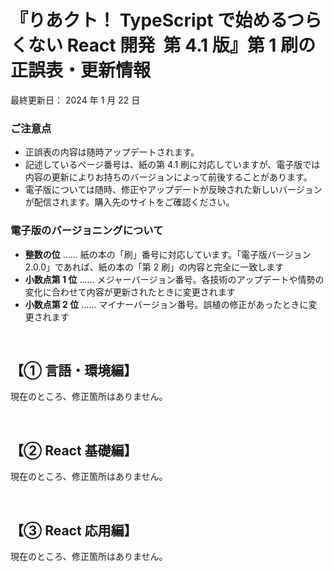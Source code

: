<!-- markdownlint-disable MD010 MD029 MD032 -->

# 『りあクト！ TypeScript で始めるつらくない React 開発 &nbsp;第 4.1 版』第 1 刷の正誤表・更新情報

最終更新日： 2024 年 1 月 22 日

### ご注意点

- 正誤表の内容は随時アップデートされます。
- 記述しているページ番号は、紙の第 4.1 刷に対応していますが、電子版では内容の更新によりお持ちのバージョンによって前後することがあります。
- 電子版については随時、修正やアップデートが反映された新しいバージョンが配信されます。購入先のサイトをご確認ください。

### 電子版のバージョニングについて

- **整数の位** …… 紙の本の「刷」番号に対応しています。「電子版バージョン 2.0.0」であれば、紙の本の「第 2 刷」の内容と完全に一致します
- **小数点第 1 位** …… メジャーバージョン番号。各技術のアップデートや情勢の変化に合わせて内容が更新されたときに変更されます
- **小数点第 2 位** …… マイナーバージョン番号。誤植の修正があったときに変更されます

<br />

## 【① 言語・環境編】

現在のところ、修正箇所はありません。

<br />

## 【② React 基礎編】

現在のところ、修正箇所はありません。

<br />

## 【③ React 応用編】

現在のところ、修正箇所はありません。
